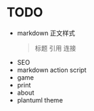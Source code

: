 # TODO

- markdown 正文样式
  > 标题
  > 引用
  > 连接
- SEO
- markdown action script
- game
- print
- about
- plantuml theme
